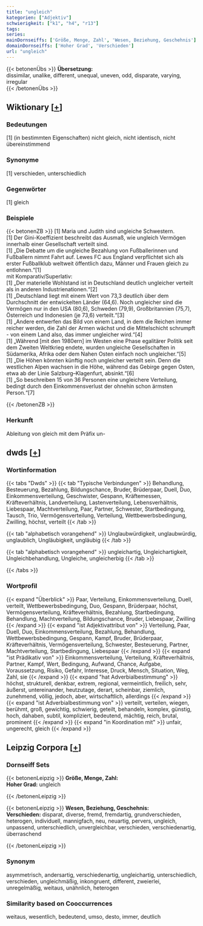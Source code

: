 ```yaml
---
title: "ungleich"
kategorien: ["Adjektiv"]
schwierigkeit: ["k1", "h4", "r13"]
tags:
series:
mainDornseiffs: ['Größe, Menge, Zahl', 'Wesen, Beziehung, Geschehnis']
domainDornseiffs: ['Hoher Grad', 'Verschieden']
url: "ungleich"
---
```


{{< betonenÜbs >}}
**Übersetzung:**  
dissimilar, unalike, different, unequal, uneven, odd, disparate, varying, irregular  
{{< /betonenÜbs >}}

## Wiktionary [[+](https://de.wiktionary.org/wiki/ungleich)]

### Bedeutungen
[1] (in bestimmten Eigenschaften) nicht gleich, nicht identisch, nicht übereinstimmend  

### Synonyme
[1] verschieden, unterschiedlich  

### Gegenwörter
[1] gleich  

### Beispiele
{{< betonenZB >}}
[1] Maria und Judith sind ungleiche Schwestern.  
[1] Der Gini-Koeffizient beschreibt das Ausmaß, wie ungleich Vermögen innerhalb einer Gesellschaft verteilt sind.  
[1] „Die Debatte um die ungleiche Bezahlung von Fußballerinnen und Fußballern nimmt Fahrt auf. Lewes FC aus England verpflichtet sich als erster Fußballklub weltweit öffentlich dazu, Männer und Frauen gleich zu entlohnen.“[1]  
mit Komparativ/Superlativ:  
[1] „Der materielle Wohlstand ist in Deutschland deutlich ungleicher verteilt als in anderen Industrienationen.“[2]  
[1] „Deutschland liegt mit einem Wert von 73,3 deutlich über dem Durchschnitt der entwickelten Länder (64,6). Noch ungleicher sind die Vermögen nur in den USA (80,6), Schweden (79,9), Großbritannien (75,7), Österreich und Indonesien (je 73,6) verteilt.“[3]  
[1] „Andere entwerfen das Bild von einem Land, in dem die Reichen immer reicher werden, die Zahl der Armen wächst und die Mittelschicht schrumpft - von einem Land also, das immer ungleicher wird.“[4]  
[1] „Während [mit den 1980ern] im Westen eine Phase egalitärer Politik seit dem Zweiten Weltkrieg endete, wurden ungleiche Gesellschaften in Südamerika, Afrika oder dem Nahen Osten einfach noch ungleicher.“[5]  
[1] „Die Höhen könnten künftig noch ungleicher verteilt sein. Denn die westlichen Alpen wachsen in die Höhe, während das Gebirge gegen Osten, etwa ab der Linie Salzburg–Klagenfurt, absinkt.“[6]  
[1] „So beschreiben 15 von 36 Personen eine ungleichere Verteilung, bedingt durch den Einkommensverlust der ohnehin schon ärmsten Person.“[7]  

{{< /betonenZB >}}
### Herkunft
Ableitung von gleich mit dem Präfix un-  



## dwds [[+](https://www.dwds.de/wb/ungleich)]

### Wortinformation
{{< tabs "Dwds" >}}
{{< tab "Typische Verbindungen" >}}
Behandlung, Besteuerung, Bezahlung, Bildungschance, Bruder, Brüderpaar, Duell, Duo, Einkommensverteilung, Geschwister, Gespann, Kräftemessen, Kräfteverhältnis, Landverteilung, Lastenverteilung, Lebensverhältnis, Liebespaar, Machtverteilung, Paar, Partner, Schwester, Startbedingung, Tausch, Trio, Vermögensverteilung, Verteilung, Wettbewerbsbedingung, Zwilling, höchst, verteilt
{{< /tab >}}

{{< tab "alphabetisch vorangehend" >}}
Unglaubwürdigkeit, unglaubwürdig, unglaublich, Ungläubigkeit, ungläubig
{{< /tab >}}

{{< tab "alphabetisch vorangehend" >}}
ungleichartig, Ungleichartigkeit, Ungleichbehandlung, Ungleiche, ungleicherbig
{{< /tab >}}

{{< /tabs >}}

### Wortprofil
{{< expand "Überblick" >}} Paar, Verteilung, Einkommensverteilung, Duell, verteilt, Wettbewerbsbedingung, Duo, Gespann, Brüderpaar, höchst, Vermögensverteilung, Kräfteverhältnis, Bezahlung, Startbedingung, Behandlung, Machtverteilung, Bildungschance, Bruder, Liebespaar, Zwilling {{< /expand >}}
{{< expand "ist Adjektivattribut von" >}} Verteilung, Paar, Duell, Duo, Einkommensverteilung, Bezahlung, Behandlung, Wettbewerbsbedingung, Gespann, Kampf, Bruder, Brüderpaar, Kräfteverhältnis, Vermögensverteilung, Schwester, Besteuerung, Partner, Machtverteilung, Startbedingung, Liebespaar {{< /expand >}}
{{< expand "ist Prädikativ von" >}} Einkommensverteilung, Verteilung, Kräfteverhältnis, Partner, Kampf, Wert, Bedingung, Aufwand, Chance, Aufgabe, Voraussetzung, Risiko, Gefahr, Interesse, Druck, Mensch, Situation, Weg, Zahl, sie {{< /expand >}}
{{< expand "hat Adverbialbestimmung" >}} höchst, strukturell, denkbar, extrem, regional, vermeintlich, freilich, sehr, äußerst, untereinander, heutzutage, derart, scheinbar, ziemlich, zunehmend, völlig, jedoch, aber, wirtschaftlich, allerdings {{< /expand >}}
{{< expand "ist Adverbialbestimmung von" >}} verteilt, verteilen, wiegen, berühmt, groß, gewichtig, schwierig, geteilt, behandeln, komplex, günstig, hoch, dahaben, subtil, kompliziert, bedeutend, mächtig, reich, brutal, prominent {{< /expand >}}
{{< expand "in Koordination mit" >}} unfair, ungerecht, gleich {{< /expand >}}

## Leipzig Corpora [[+](https://corpora.uni-leipzig.de/en/res?word=ungleich&corpusId=deu_newscrawl-public_2018)]

### Dornseiff Sets
{{< betonenLeipzig >}}
**Größe, Menge, Zahl:**  
**Hoher Grad:** ungleich  

{{< /betonenLeipzig >}}


{{< betonenLeipzig >}}
**Wesen, Beziehung, Geschehnis:**  
**Verschieden:** disparat, diverse, fremd, fremdartig, grundverschieden, heterogen, individuell, mannigfach, neu, neuartig, pervers, ungleich, unpassend, unterschiedlich, unvergleichbar, verschieden, verschiedenartig, überraschend  

{{< /betonenLeipzig >}}

### Synonym
asymmetrisch, andersartig, verschiedenartig, ungleichartig, unterschiedlich, verschieden, ungleichmäßig, inkongruent, different, zweierlei, unregelmäßig, weitaus, unähnlich, heterogen


### Similarity based on Cooccurrences
weitaus, wesentlich, bedeutend, umso, desto, immer, deutlich

